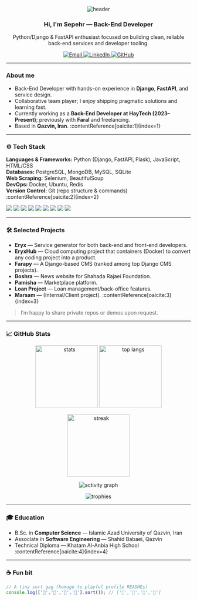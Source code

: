 <!-- Header / Banner -->
<p align="center">
  <img src="https://capsule-render.vercel.app/api?type=waving&color=0:00c6ff,100:0072ff&height=180&section=header&text=Sepehr%20Mafi%20Bordbar&fontSize=42&fontColor=ffffff&animation=fadeIn" alt="header" />
</p>

<h3 align="center">Hi, I'm Sepehr — Back-End Developer</h3>
<p align="center">
  Python/Django & FastAPI enthusiast focused on building clean, reliable back-end services and developer tooling.
</p>

<p align="center">
  <a href="mailto:sepehrboardbar@gmail.com">
    <img alt="Email" src="https://img.shields.io/badge/Email-sepehrboardbar%40gmail.com-D14836?style=for-the-badge&logo=gmail&logoColor=white">
  </a>
  <a href="https://www.linkedin.com/in/sepehr-mafi-bordbar/">
    <img alt="LinkedIn" src="https://img.shields.io/badge/LinkedIn-Sepehr%20Mafi%20Bordbar-0077B5?style=for-the-badge&logo=linkedin&logoColor=white">
  </a>
  <a href="https://github.com/sepehrmafi">
    <img alt="GitHub" src="https://img.shields.io/badge/GitHub-sepehrmafi-181717?style=for-the-badge&logo=github&logoColor=white">
  </a>
</p>

---

### About me
- Back-End Developer with hands-on experience in **Django**, **FastAPI**, and service design.  
- Collaborative team player; I enjoy shipping pragmatic solutions and learning fast.  
- Currently working as a **Back-End Developer at HayTech (2023–Present)**; previously with **Faral** and freelancing.  
- Based in **Qazvin, Iran**. :contentReference[oaicite:1]{index=1}

---

### ⚙️ Tech Stack
**Languages & Frameworks:** Python (Django, FastAPI, Flask), JavaScript, HTML/CSS  
**Databases:** PostgreSQL, MongoDB, MySQL, SQLite  
**Web Scraping:** Selenium, BeautifulSoup  
**DevOps:** Docker, Ubuntu, Redis  
**Version Control:** Git (repo structure & commands) :contentReference[oaicite:2]{index=2}

<p align="left">
  <img src="https://img.shields.io/badge/Python-000?logo=python" />
  <img src="https://img.shields.io/badge/Django-000?logo=django" />
  <img src="https://img.shields.io/badge/FastAPI-000?logo=fastapi" />
  <img src="https://img.shields.io/badge/Flask-000?logo=flask" />
  <img src="https://img.shields.io/badge/PostgreSQL-000?logo=postgresql" />
  <img src="https://img.shields.io/badge/MongoDB-000?logo=mongodb" />
  <img src="https://img.shields.io/badge/Redis-000?logo=redis" />
  <img src="https://img.shields.io/badge/Docker-000?logo=docker" />
  <img src="https://img.shields.io/badge/Git-000?logo=git" />
</p>

---

### 🛠 Selected Projects
- **Eryx** — Service generator for both back-end and front-end developers.  
- **EryxHub** — Cloud computing project that containers (Docker) to convert any coding project into a product.  
- **Farapy** — A Django-based CMS (ranked among top Django CMS projects).  
- **Boshra** — News website for Shahada Rajaei Foundation.  
- **Pamisha** — Marketplace platform.  
- **Loan Project** — Loan management/back-office features.  
- **Marsam** — (Internal/Client project). :contentReference[oaicite:3]{index=3}

> I’m happy to share private repos or demos upon request.

---

### 📈 GitHub Stats
<p align="center">
  <img height="170" src="https://github-readme-stats.vercel.app/api?username=sepehrmafi&show_icons=true" alt="stats" />
  <img height="170" src="https://github-readme-stats.vercel.app/api/top-langs/?username=sepehrmafi&layout=compact" alt="top langs" />
</p>

<p align="center">
  <img height="170" src="https://streak-stats.demolab.com?user=sepehrmafi" alt="streak" />
</p>

<p align="center">
  <img src="https://github-readme-activity-graph.vercel.app/graph?username=sepehrmafi&area=true" alt="activity graph" />
</p>

<p align="center">
  <img src="https://github-profile-trophy.vercel.app/?username=sepehrmafi&margin-w=8&margin-h=8" alt="trophies" />
</p>

---

### 🎓 Education
- B.Sc. in **Computer Science** — Islamic Azad University of Qazvin, Iran  
- Associate in **Software Engineering** — Shahid Babaei, Qazvin  
- Technical Diploma — Khatam Al-Anbia High School :contentReference[oaicite:4]{index=4}

---

### ☕ Fun bit
```js
// A tiny sort gag (homage to playful profile READMEs)
console.log(['🥚','🐣','🐥','🐔'].sort()); // ['🐔','🐣','🐥','🥚']
